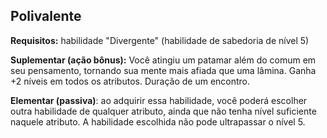 ## Polivalente

**Requisitos:** habilidade "Divergente" (habilidade de sabedoria de nível 5)

**Suplementar (ação bônus):** Você atingiu um patamar além do comum em seu pensamento, tornando sua mente mais afiada que uma lâmina. Ganha +2 níveis em todos os atributos. Duração de um encontro.

**Elementar (passiva)**: ao adquirir essa habilidade, você poderá escolher outra habilidade de qualquer atributo, ainda que não tenha nível suficiente naquele atributo. A habilidade escolhida não pode ultrapassar o nível 5.